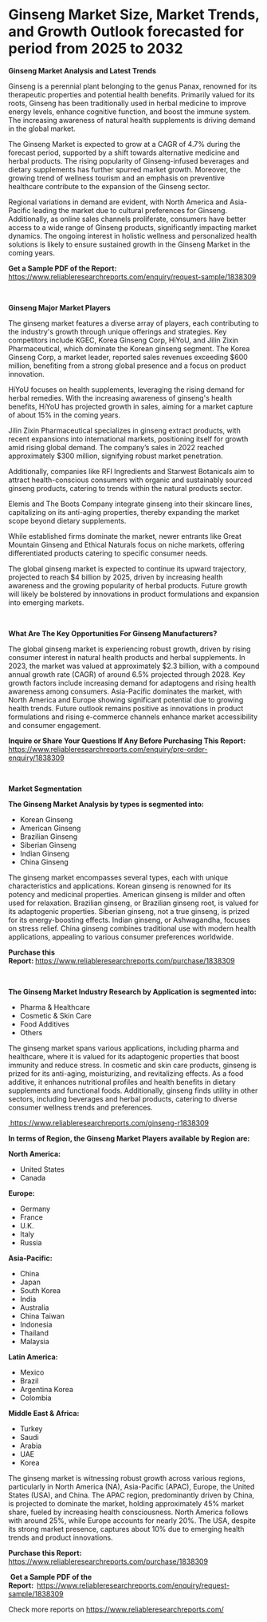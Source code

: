 <p><h1>Ginseng Market Size, Market Trends, and Growth Outlook forecasted for period from 2025 to 2032</h1></p><p><strong>Ginseng Market Analysis and Latest Trends</strong></p>
<p><p>Ginseng is a perennial plant belonging to the genus Panax, renowned for its therapeutic properties and potential health benefits. Primarily valued for its roots, Ginseng has been traditionally used in herbal medicine to improve energy levels, enhance cognitive function, and boost the immune system. The increasing awareness of natural health supplements is driving demand in the global market.</p><p>The Ginseng Market is expected to grow at a CAGR of 4.7% during the forecast period, supported by a shift towards alternative medicine and herbal products. The rising popularity of Ginseng-infused beverages and dietary supplements has further spurred market growth. Moreover, the growing trend of wellness tourism and an emphasis on preventive healthcare contribute to the expansion of the Ginseng sector.</p><p>Regional variations in demand are evident, with North America and Asia-Pacific leading the market due to cultural preferences for Ginseng. Additionally, as online sales channels proliferate, consumers have better access to a wide range of Ginseng products, significantly impacting market dynamics. The ongoing interest in holistic wellness and personalized health solutions is likely to ensure sustained growth in the Ginseng Market in the coming years.</p></p>
<p><strong>Get a Sample PDF of the Report:&nbsp;</strong> <a href="https://www.reliableresearchreports.com/enquiry/request-sample/1838309?utm_campaign=2040&utm_medium=2&utm_source=Github&utm_content=ia&utm_term=14022025&utm_id=ginseng">https://www.reliableresearchreports.com/enquiry/request-sample/1838309</a></p>
<p>&nbsp;</p>
<p><strong>Ginseng Major Market Players</strong></p>
<p><p>The ginseng market features a diverse array of players, each contributing to the industry's growth through unique offerings and strategies. Key competitors include KGEC, Korea Ginseng Corp, HiYoU, and Jilin Zixin Pharmaceutical, which dominate the Korean ginseng segment. The Korea Ginseng Corp, a market leader, reported sales revenues exceeding $600 million, benefiting from a strong global presence and a focus on product innovation.</p><p>HiYoU focuses on health supplements, leveraging the rising demand for herbal remedies. With the increasing awareness of ginseng's health benefits, HiYoU has projected growth in sales, aiming for a market capture of about 15% in the coming years. </p><p>Jilin Zixin Pharmaceutical specializes in ginseng extract products, with recent expansions into international markets, positioning itself for growth amid rising global demand. The company’s sales in 2022 reached approximately $300 million, signifying robust market penetration.</p><p>Additionally, companies like RFI Ingredients and Starwest Botanicals aim to attract health-conscious consumers with organic and sustainably sourced ginseng products, catering to trends within the natural products sector. </p><p>Elemis and The Boots Company integrate ginseng into their skincare lines, capitalizing on its anti-aging properties, thereby expanding the market scope beyond dietary supplements. </p><p>While established firms dominate the market, newer entrants like Great Mountain Ginseng and Ethical Naturals focus on niche markets, offering differentiated products catering to specific consumer needs.</p><p>The global ginseng market is expected to continue its upward trajectory, projected to reach $4 billion by 2025, driven by increasing health awareness and the growing popularity of herbal products. Future growth will likely be bolstered by innovations in product formulations and expansion into emerging markets.</p></p>
<p>&nbsp;</p>
<p><strong>What Are The Key Opportunities For Ginseng Manufacturers?</strong></p>
<p><p>The global ginseng market is experiencing robust growth, driven by rising consumer interest in natural health products and herbal supplements. In 2023, the market was valued at approximately $2.3 billion, with a compound annual growth rate (CAGR) of around 6.5% projected through 2028. Key growth factors include increasing demand for adaptogens and rising health awareness among consumers. Asia-Pacific dominates the market, with North America and Europe showing significant potential due to growing health trends. Future outlook remains positive as innovations in product formulations and rising e-commerce channels enhance market accessibility and consumer engagement.</p></p>
<p><strong>Inquire or Share Your Questions If Any Before Purchasing This Report:</strong> <a href="https://www.reliableresearchreports.com/enquiry/pre-order-enquiry/1838309?utm_campaign=2040&utm_medium=2&utm_source=Github&utm_content=ia&utm_term=14022025&utm_id=ginseng">https://www.reliableresearchreports.com/enquiry/pre-order-enquiry/1838309</a></p>
<p>&nbsp;</p>
<p><strong>Market Segmentation</strong></p>
<p><strong>The Ginseng Market Analysis by types is segmented into:</strong></p>
<p><ul><li>Korean Ginseng</li><li>American Ginseng</li><li>Brazilian Ginseng</li><li>Siberian Ginseng</li><li>Indian Ginseng</li><li>China Ginseng</li></ul></p>
<p><p>The ginseng market encompasses several types, each with unique characteristics and applications. Korean ginseng is renowned for its potency and medicinal properties. American ginseng is milder and often used for relaxation. Brazilian ginseng, or Brazilian ginseng root, is valued for its adaptogenic properties. Siberian ginseng, not a true ginseng, is prized for its energy-boosting effects. Indian ginseng, or Ashwagandha, focuses on stress relief. China ginseng combines traditional use with modern health applications, appealing to various consumer preferences worldwide.</p></p>
<p><strong>Purchase this Report:&nbsp;</strong><a href="https://www.reliableresearchreports.com/purchase/1838309?utm_campaign=2040&utm_medium=2&utm_source=Github&utm_content=ia&utm_term=14022025&utm_id=ginseng">https://www.reliableresearchreports.com/purchase/1838309</a></p>
<p>&nbsp;</p>
<p><strong>The Ginseng Market Industry Research by Application is segmented into:</strong></p>
<p><ul><li>Pharma & Healthcare</li><li>Cosmetic & Skin Care</li><li>Food Additives</li><li>Others</li></ul></p>
<p><p>The ginseng market spans various applications, including pharma and healthcare, where it is valued for its adaptogenic properties that boost immunity and reduce stress. In cosmetic and skin care products, ginseng is prized for its anti-aging, moisturizing, and revitalizing effects. As a food additive, it enhances nutritional profiles and health benefits in dietary supplements and functional foods. Additionally, ginseng finds utility in other sectors, including beverages and herbal products, catering to diverse consumer wellness trends and preferences.</p></p>
<p><a href="https://www.reliableresearchreports.com/ginseng-r1838309?utm_campaign=2040&utm_medium=2&utm_source=Github&utm_content=ia&utm_term=14022025&utm_id=ginseng">&nbsp;https://www.reliableresearchreports.com/ginseng-r1838309</a></p>
<p><strong>In terms of Region, the Ginseng Market Players available by Region are:</strong></p>
<p>
    <p> <strong> North America: </strong>
        <ul>
            <li>United States</li>
            <li>Canada</li>
        </ul>
        </p> 
    <p> <strong> Europe: </strong>
        <ul>
            <li>Germany</li>
            <li>France</li>
            <li>U.K.</li>
            <li>Italy</li>
            <li>Russia</li>
        </ul>
        </p> 
    <p> <strong> Asia-Pacific: </strong>
        <ul>
            <li>China</li>
            <li>Japan</li>
            <li>South Korea</li>
            <li>India</li>
            <li>Australia</li>
            <li>China Taiwan</li>
            <li>Indonesia</li>
            <li>Thailand</li>
            <li>Malaysia</li>
        </ul>
        </p> 
    <p> <strong> Latin America: </strong>
        <ul>
            <li>Mexico</li>
            <li>Brazil</li>
            <li>Argentina Korea</li>
            <li>Colombia</li>
        </ul>
        </p> 
    <p> <strong> Middle East & Africa: </strong>
        <ul>
            <li>Turkey</li>
            <li>Saudi</li>
            <li>Arabia</li>
            <li>UAE</li>
            <li>Korea</li>
        </ul>
    </p>
    </p>
<p><p>The ginseng market is witnessing robust growth across various regions, particularly in North America (NA), Asia-Pacific (APAC), Europe, the United States (USA), and China. The APAC region, predominantly driven by China, is projected to dominate the market, holding approximately 45% market share, fueled by increasing health consciousness. North America follows with around 25%, while Europe accounts for nearly 20%. The USA, despite its strong market presence, captures about 10% due to emerging health trends and product innovations.</p></p>
<p><strong>Purchase this Report: </strong><a href="https://www.reliableresearchreports.com/purchase/1838309?utm_campaign=2040&utm_medium=2&utm_source=Github&utm_content=ia&utm_term=14022025&utm_id=ginseng">https://www.reliableresearchreports.com/purchase/1838309</a></p>
<p>&nbsp;<strong>Get a Sample PDF of the Report:&nbsp;&nbsp;</strong><a href="https://www.reliableresearchreports.com/enquiry/request-sample/1838309?utm_campaign=2040&utm_medium=2&utm_source=Github&utm_content=ia&utm_term=14022025&utm_id=ginseng">https://www.reliableresearchreports.com/enquiry/request-sample/1838309</a></p>
<p><strong></strong></p>
<p>Check more reports on <a href="https://www.reliableresearchreports.com/?utm_campaign=2040&utm_medium=2&utm_source=Github&utm_content=ia&utm_term=14022025&utm_id=ginseng">https://www.reliableresearchreports.com/</a></p>